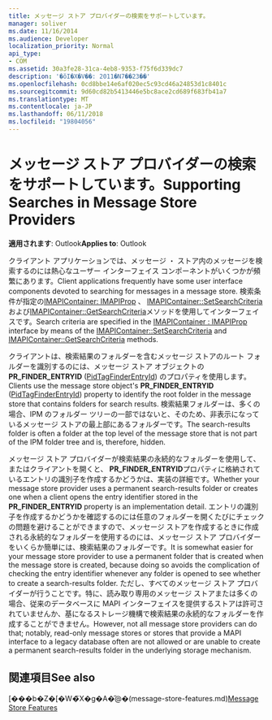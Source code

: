 ```yaml
---
title: メッセージ ストア プロバイダーの検索をサポートしています。
manager: soliver
ms.date: 11/16/2014
ms.audience: Developer
localization_priority: Normal
api_type:
- COM
ms.assetid: 30a3fe28-31ca-4eb8-9353-f75f6d339dc7
description: '�ŏI�X�V��: 2011�N7��23��'
ms.openlocfilehash: 0cd8bbe14e6af020ec5c93cd46a24853d1c8401c
ms.sourcegitcommit: 9d60cd82b5413446e5bc8ace2cd689f683fb41a7
ms.translationtype: MT
ms.contentlocale: ja-JP
ms.lasthandoff: 06/11/2018
ms.locfileid: "19804056"
---
```

# <a name="supporting-searches-in-message-store-providers"></a><span data-ttu-id="f9b0a-103">メッセージ ストア プロバイダーの検索をサポートしています。</span><span class="sxs-lookup"><span data-stu-id="f9b0a-103">Supporting Searches in Message Store Providers</span></span>

  
  
<span data-ttu-id="f9b0a-104">**適用されます**: Outlook</span><span class="sxs-lookup"><span data-stu-id="f9b0a-104">**Applies to**: Outlook</span></span> 
  
<span data-ttu-id="f9b0a-105">クライアント アプリケーションでは、メッセージ ・ ストア内のメッセージを検索するのには熱心なユーザー インターフェイス コンポーネントがいくつかが頻繁にあります。</span><span class="sxs-lookup"><span data-stu-id="f9b0a-105">Client applications frequently have some user interface components devoted to searching for messages in a message store.</span></span> <span data-ttu-id="f9b0a-106">検索条件が指定の[IMAPIContainer: IMAPIProp](imapicontainerimapiprop.md) 、 [IMAPIContainer::SetSearchCriteria](imapicontainer-setsearchcriteria.md)および[IMAPIContainer::GetSearchCriteria](imapicontainer-getsearchcriteria.md)メソッドを使用してインターフェイスです。</span><span class="sxs-lookup"><span data-stu-id="f9b0a-106">Search criteria are specified in the [IMAPIContainer : IMAPIProp](imapicontainerimapiprop.md) interface by means of the [IMAPIContainer::SetSearchCriteria](imapicontainer-setsearchcriteria.md) and [IMAPIContainer::GetSearchCriteria](imapicontainer-getsearchcriteria.md) methods.</span></span> 
  
<span data-ttu-id="f9b0a-107">クライアントは、検索結果のフォルダーを含むメッセージ ストアのルート フォルダーを識別するのには、メッセージ ストア オブジェクトの**PR_FINDER_ENTRYID** ([PidTagFinderEntryId](pidtagfinderentryid-canonical-property.md)) のプロパティを使用します。</span><span class="sxs-lookup"><span data-stu-id="f9b0a-107">Clients use the message store object's **PR_FINDER_ENTRYID** ([PidTagFinderEntryId](pidtagfinderentryid-canonical-property.md)) property to identify the root folder in the message store that contains folders for search results.</span></span> <span data-ttu-id="f9b0a-108">検索結果フォルダーは、多くの場合、IPM のフォルダー ツリーの一部ではないと、そのため、非表示になっているメッセージ ストアの最上部にあるフォルダーです。</span><span class="sxs-lookup"><span data-stu-id="f9b0a-108">The search-results folder is often a folder at the top level of the message store that is not part of the IPM folder tree and is, therefore, hidden.</span></span>
  
<span data-ttu-id="f9b0a-109">メッセージ ストア プロバイダーが検索結果の永続的なフォルダーを使用して、またはクライアントを開くと、 **PR_FINDER_ENTRYID**プロパティに格納されているエントリの識別子を作成するかどうかは、実装の詳細です。</span><span class="sxs-lookup"><span data-stu-id="f9b0a-109">Whether your message store provider uses a permanent search-results folder or creates one when a client opens the entry identifier stored in the **PR_FINDER_ENTRYID** property is an implementation detail.</span></span> <span data-ttu-id="f9b0a-110">エントリの識別子を作成するかどうかを確認するのには任意のフォルダーを開くたびにチェックの問題を避けることができますので、メッセージ ストアを作成するときに作成される永続的なフォルダーを使用するのには、メッセージ ストア プロバイダーをいくらか簡単には、検索結果のフォルダーです。</span><span class="sxs-lookup"><span data-stu-id="f9b0a-110">It is somewhat easier for your message store provider to use a permanent folder that is created when the message store is created, because doing so avoids the complication of checking the entry identifier whenever any folder is opened to see whether to create a search-results folder.</span></span> <span data-ttu-id="f9b0a-111">ただし、すべてのメッセージ ストア プロバイダーが行うことです。特に、読み取り専用のメッセージ ストアまたは多くの場合、従来のデータベースに MAPI インターフェイスを提供するストアは許可されていませんか、基になるストレージ機構で検索結果の永続的なフォルダーを作成することができません。</span><span class="sxs-lookup"><span data-stu-id="f9b0a-111">However, not all message store providers can do that; notably, read-only message stores or stores that provide a MAPI interface to a legacy database often are not allowed or are unable to create a permanent search-results folder in the underlying storage mechanism.</span></span> 
  
## <a name="see-also"></a><span data-ttu-id="f9b0a-112">関連項目</span><span class="sxs-lookup"><span data-stu-id="f9b0a-112">See also</span></span>



<span data-ttu-id="f9b0a-113">[���b�Z�[�W�̃X�g�A�̋@�[](message-store-features.md)(message-store-features.md)</span><span class="sxs-lookup"><span data-stu-id="f9b0a-113">[Message Store Features](message-store-features.md)</span></span>

